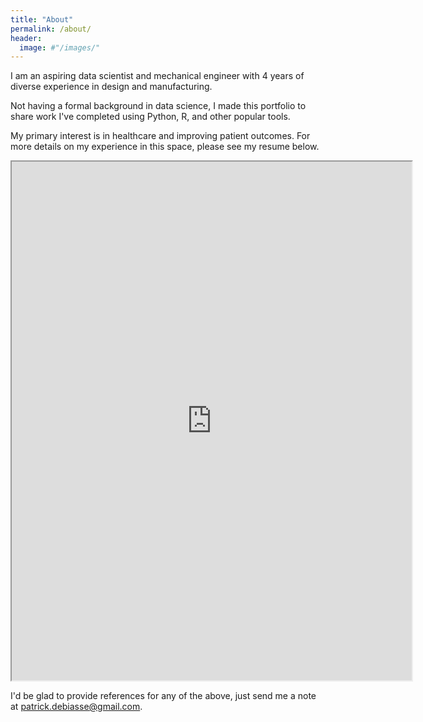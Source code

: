 ```yaml
---
title: "About"
permalink: /about/
header:
  image: #"/images/"
---
```


I am an aspiring data scientist and mechanical engineer with 4 years of diverse experience in design and manufacturing.

Not having a formal background in data science, I made this portfolio to share work I've completed using Python, R, and other popular tools.

My primary interest is in healthcare and improving patient outcomes. For more details on my experience in this space, please see my resume below.  

<iframe src="https://drive.google.com/file/d/10KzQGjtnPAH9S4Si7A1D2wdJB5C3eAUU/preview" width="640" height="830"></iframe>

I'd be glad to provide references for any of the above, just send me a note at [patrick.debiasse@gmail.com](patrick.debiasse@gmail.com).
